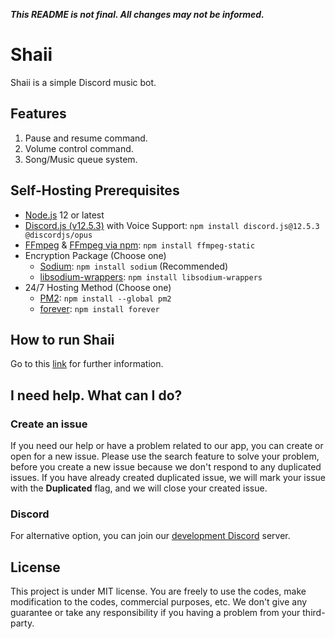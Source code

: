 ***This README is not final. All changes may not be informed.***

# Shaii
Shaii is a simple Discord music bot.

## Features
1. Pause and resume command.
2. Volume control command.
3. Song/Music queue system.

## Self-Hosting Prerequisites
* [Node.js](https://nodejs.org/en/) 12 or latest
* [Discord.js (v12.5.3)](https://discord.js.org/#/docs/main/v12/general/welcome) with Voice Support: `npm install discord.js@12.5.3 @discordjs/opus`
* [FFmpeg](https://ffmpeg.org/download.html) & [FFmpeg via npm](https://www.npmjs.com/package/ffmpeg-static): `npm install ffmpeg-static`
* Encryption Package (Choose one)
  * [Sodium](https://www.npmjs.com/package/sodium): `npm install sodium` (Recommended)
  * [libsodium-wrappers](https://www.npmjs.com/package/libsodium-wrappers): `npm install libsodium-wrappers`
* 24/7 Hosting Method (Choose one)
  * [PM2](https://www.npmjs.com/package/pm2): `npm install --global pm2`
  * [forever](https://www.npmjs.com/package/forever): `npm install forever`

## How to run Shaii
Go to this [link](https://github.com/hyperion-foundation/shaii/etc/SETUP.md) for further information.

## I need help. What can I do?
### Create an issue
If you need our help or have a problem related to our app, you can create or open for a new issue. Please use the search feature to solve your problem, before you create a new issue because we don't respond to any duplicated issues. If you have already created duplicated issue, we will mark your issue with the **Duplicated** flag, and we will close your created issue.

### Discord
For alternative option, you can join our [development Discord](https://discord.gg/B6dSRjs) server.

## License
This project is under MIT license. You are freely to use the codes, make modification to the codes, commercial purposes, etc. We don't give any guarantee or take any responsibility if you having a problem from your third-party.
